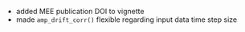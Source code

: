   * added MEE publication DOI to vignette
  * made `amp_drift_corr()` flexible regarding input data time step size
